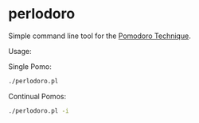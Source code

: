 # perlodoro
Simple command line tool for the [Pomodoro Technique](http://pomodorotechnique.com/). 

Usage:

Single Pomo:
```bash
./perlodoro.pl
```

Continual Pomos:
```bash
./perlodoro.pl -i
```
